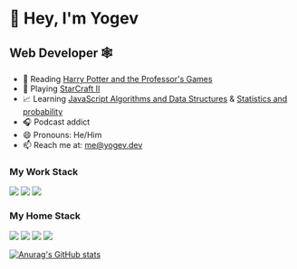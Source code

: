 # 👋 Hey, I'm Yogev

## Web Developer 🕸️

- 🧙 Reading [Harry Potter and the Professor's Games](https://cdn.jsdelivr.net/gh/rjl20/hpmor@0c10d2e8b6bd68e88fd2fc6e6b233140917e7314/out/hpmor-2.pdf)
- 👾 Playing [StarCraft II](https://starcraft2.com)
- 📈 Learning [JavaScript Algorithms and Data Structures](https://www.freecodecamp.org/learn/javascript-algorithms-and-data-structures) & [Statistics and probability](https://www.khanacademy.org/math/statistics-probability)
- 🎧 Podcast addict
- 😄 Pronouns: He/Him
- 📫 Reach me at:  [me@yogev.dev](mailto:me@yogev.dev)


### My Work Stack

[![](https://img.shields.io/badge/-React-61dafb?logo=react&logoColor=fff)](https://reactjs.org)
[![](https://img.shields.io/badge/-.Java-red?logo=java&logoColor=fff)](https://www.java.com/en/)
[![](https://img.shields.io/badge/-MySQL-00758f?logo=mysql&logoColor=fff)](https://www.mysql.com/)


### My Home Stack

[![](https://img.shields.io/badge/-Sevlte-FF3E00?logo=svelte&logoColor=fff)](https://svelte.dev)
[![](https://img.shields.io/badge/-TailwindCSS-38B2AC?logo=tailwind-css&logoColor=fff)](https://tailwindcss.com)
[![](https://img.shields.io/badge/-TypeScript-3178C6?logo=typescript&logoColor=fff)](https://typescriptlang.org)
[![](https://img.shields.io/badge/-Sass-CC6699?logo=sass&logoColor=fff)](https://sass-lang.com/)

[![Anurag's GitHub stats](https://github-readme-stats.vercel.app/api?username=YogliB&show_icons=true)](https://github.com/anuraghazra/github-readme-stats)
